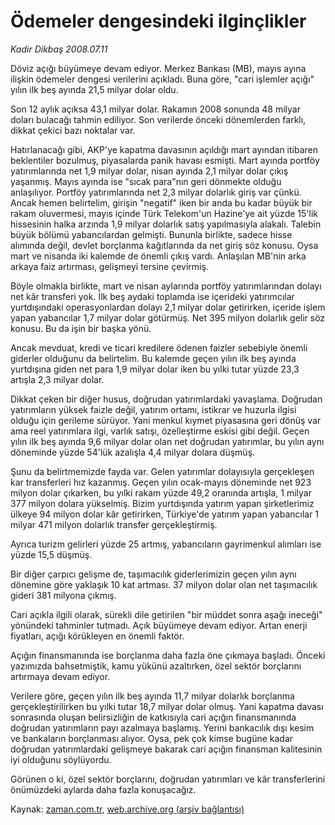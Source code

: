# Ödemeler dengesindeki ilginçlikler

*Kadir Dikbaş 2008.07.11*

<tr><td class="metin" colspan="2" style="padding-top: 20px; padding-left: 5px; padding-right: 10px;">Döviz açığı büyümeye devam ediyor. Merkez Bankası (MB), mayıs ayına ilişkin ödemeler dengesi verilerini açıkladı. Buna göre, "cari işlemler açığı" yılın ilk beş ayında 21,5 milyar dolar oldu.</td></tr><tr><td class="metin" colspan="2" style="padding-top: 20px; padding-left: 5px; padding-right: 10px;"><p>Son 12 aylık açıksa 43,1 milyar dolar. Rakamın 2008 sonunda 48 milyar doları bulacağı tahmin ediliyor. Son verilerde önceki dönemlerden farklı, dikkat çekici bazı noktalar var.
<p>Hatırlanacağı gibi, AKP'ye kapatma davasının açıldığı mart ayından itibaren beklentiler bozulmuş, piyasalarda panik havası esmişti. Mart ayında portföy yatırımlarında net 1,9 milyar dolar, nisan ayında 2,1 milyar dolar çıkış yaşanmış. Mayıs ayında ise "sıcak para"nın geri dönmekte olduğu anlaşılıyor. Portföy yatırımlarında net 2,3 milyar dolarlık giriş var çünkü. Ancak hemen belirtelim, girişin "negatif" iken bir anda bu kadar büyük bir rakam oluvermesi, mayıs içinde Türk Telekom'un Hazine'ye ait yüzde 15'lik hissesinin halka arzında 1,9 milyar dolarlık satış yapılmasıyla alakalı. Talebin büyük bölümü yabancılardan gelmişti. Bununla birlikte, sadece hisse alımında değil, devlet borçlanma kağıtlarında da net giriş söz konusu. Oysa mart ve nisanda iki kalemde de önemli çıkış vardı. Anlaşılan MB'nin arka arkaya faiz artırması, gelişmeyi tersine çevirmiş.
<p>Böyle olmakla birlikte, mart ve nisan aylarında portföy yatırımlarından dolayı net kâr transferi yok. İlk beş aydaki toplamda ise içerideki yatırımcılar yurtdışındaki operasyonlardan dolayı 2,1 milyar dolar getirirken, içeride işlem yapan yabancılar 1,7 milyar dolar götürmüş. Net 395 milyon dolarlık gelir söz konusu. Bu da işin bir başka yönü. 
<p>Ancak mevduat, kredi ve ticari kredilere ödenen faizler sebebiyle önemli giderler olduğunu da belirtelim. Bu kalemde geçen yılın ilk beş ayında yurtdışına giden net para 1,9 milyar dolar iken bu yılki tutar yüzde 23,3 artışla 2,3 milyar dolar.
<p>Dikkat çeken bir diğer husus, doğrudan yatırımlardaki yavaşlama. Doğrudan yatırımların yüksek faizle değil, yatırım ortamı, istikrar ve huzurla ilgisi olduğu için gerileme sürüyor. Yani menkul kıymet piyasasına geri dönüş var ama reel yatırımlara ilgi, varlık satışı, özelleştirme eskisi gibi değil. Geçen yılın ilk beş ayında 9,6 milyar dolar olan net doğrudan yatırımlar, bu yılın aynı döneminde yüzde 54'lük azalışla 4,4 milyar dolara düşmüş. 
<p>Şunu da belirtmemizde fayda var. Gelen yatırımlar dolayısıyla gerçekleşen kar transferleri hız kazanmış. Geçen yılın ocak-mayıs döneminde net 923 milyon dolar çıkarken, bu yılki rakam yüzde 49,2 oranında artışla, 1 milyar 377 milyon dolara yükselmiş. Bizim yurtdışında yatırım yapan şirketlerimiz ülkeye 94 milyon dolar kâr getirirken, Türkiye'de yatırım yapan yabancılar 1 milyar 471 milyon dolarlık transfer gerçekleştirmiş.
<p>Ayrıca turizm gelirleri yüzde 25 artmış, yabancıların gayrimenkul alımları ise yüzde 15,5 düşmüş.
<p>Bir diğer çarpıcı gelişme de, taşımacılık giderlerimizin geçen yılın aynı dönemine göre yaklaşık 10 kat artması. 37 milyon dolar olan net taşımacılık gideri 381 milyona çıkmış. 
<p>Cari açıkla ilgili olarak, sürekli dile getirilen "bir müddet sonra aşağı ineceği" yönündeki tahminler tutmadı. Açık büyümeye devam ediyor. Artan enerji fiyatları, açığı körükleyen en önemli faktör.
<p>Açığın finansmanında ise borçlanma daha fazla öne çıkmaya başladı. Önceki yazımızda bahsetmiştik, kamu yükünü azaltırken, özel sektör borçlarını artırmaya devam ediyor.
<p>Verilere göre, geçen yılın ilk beş ayında 11,7 milyar dolarlık borçlanma gerçekleştirilirken bu yılki tutar 18,7 milyar dolar olmuş. Yani kapatma davası sonrasında oluşan belirsizliğin de katkısıyla cari açığın finansmanında doğrudan yatırımların payı azalmaya başlamış. Yerini bankacılık dışı kesim ve bankaların borçlanması alıyor. Oysa, pek çok kimse bugüne kadar doğrudan yatırımlardaki gelişmeye bakarak cari açığın finansman kalitesinin iyi olduğunu söylüyordu.
<p>Görünen o ki, özel sektör borçlarını, doğrudan yatırımları ve kâr transferlerini önümüzdeki aylarda daha fazla konuşacağız.<br/></p></p></p></p></p></p></p></p></p></p></p></p></td></tr>

Kaynak: [zaman.com.tr](http://zaman.com.tr/yazar.do?yazino=712716), [web.archive.org (arşiv bağlantısı)](http://web.archive.org/web/20080828141225/http://zaman.com.tr:80/yazar.do?yazino=712716)
